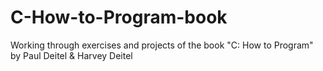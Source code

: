 # C-How-to-Program-book
Working through exercises and projects of the book "C: How to Program" by Paul Deitel &amp; Harvey Deitel
